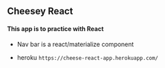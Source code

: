 ## Cheesey React

#### This app is to practice with React
* Nav bar is a react/materialize component

* heroku `https://cheese-react-app.herokuapp.com/`

